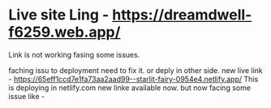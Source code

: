 # Live site Ling - https://dreamdwell-f6259.web.app/ 
Link is not working fasing some issues.

faching issu to deployment 
need to fix it. or deply in other side.
new live link - https://65eff1ccd7e1fa73aa2aad99--starlit-fairy-0954e4.netlify.app/ 
 This is deploying in netlify.com 
new linke available now. but now facing some issue like - 
